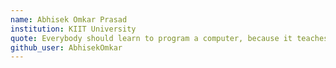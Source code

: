 ```yaml
---
name: Abhisek Omkar Prasad
institution: KIIT University
quote: Everybody should learn to program a computer, because it teaches you how to think
github_user: AbhisekOmkar
---
```

